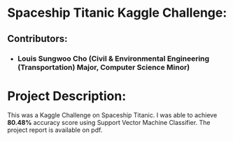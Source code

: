 # Spaceship Titanic Kaggle Challenge:
## Contributors:

- ### Louis Sungwoo Cho (Civil & Environmental Engineering (Transportation) Major, Computer Science Minor)
# Project Description:
This was a Kaggle Challenge on Spaceship Titanic. I was able to achieve **80.48%** accuracy score using Support Vector Machine Classifier. The project report is available on pdf.
